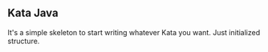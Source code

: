 ## Kata Java
It's a simple skeleton to start writing whatever Kata you want. Just initialized structure.